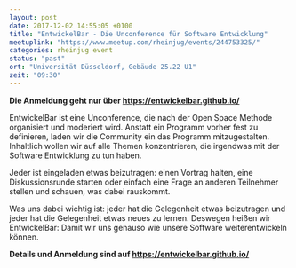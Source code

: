 ```yaml
---
layout: post
date: 2017-12-02 14:55:05 +0100
title: "EntwickelBar - Die Unconference für Software Entwicklung"
meetuplink: "https://www.meetup.com/rheinjug/events/244753325/"
categories: rheinjug event
status: "past"
ort: "Universität Düsseldorf, Gebäude 25.22 U1"
zeit: "09:30"
---
```


<b>Die Anmeldung geht nur über <a href="https://entwickelbar.github.io/"><a href="https://entwickelbar.github.io/" class="linkified">https://entwickelbar.github.io/</a></a></b>
 
EntwickelBar ist eine Unconference, die nach der Open Space Methode organisiert und moderiert wird. Anstatt ein Programm vorher fest zu definieren, laden wir die Community ein das Programm mitzugestalten. Inhaltlich wollen wir auf alle Themen konzentrieren, die irgendwas mit der Software Entwicklung zu tun haben.
 
Jeder ist eingeladen etwas beizutragen: einen Vortrag halten, eine Diskussionsrunde starten oder einfach eine Frage an anderen Teilnehmer stellen und schauen, was dabei rauskommt.
 
Was uns dabei wichtig ist: jeder hat die Gelegenheit etwas beizutragen und jeder hat die Gelegenheit etwas neues zu lernen. Deswegen heißen wir EntwickelBar: Damit wir uns genauso wie unsere Software weiterentwickeln können.
 
<b>Details und Anmeldung sind auf <a href="https://entwickelbar.github.io/" class="linkified">https://entwickelbar.github.io/</a></b>
 
